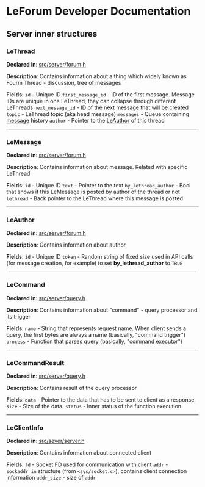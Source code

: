 # LeForum Developer Documentation
## Server inner structures
### LeThread
**Declared in**: [src/server/forum.h](/src/server/core/forum.h)

**Description**:
Contains information about a thing which widely known as Fourm Thread - discussion, tree of messages

**Fields**: 
`id` - Unique ID
`first_message_id` - ID of the first message. Message IDs are unique in one LeThread, they can collapse through different LeThreads
`next_message_id` - ID of the next message that will be created
`topic` - LeThread topic (aka head message)
`messages` - Queue containing [message](#LeMessage) history
`author` - Pointer to the [LeAuthor](#LeAuthor) of this thread

---

### LeMessage
**Declared in**: [src/server/forum.h](/src/server/core/forum.h)

**Description**:
Contains information about message. Related with specific LeThread

**Fields**:
`id` - Unique ID
`text` - Pointer to  the text
`by_lethread_author` - Bool that shows if this LeMessage is posted by author of the thread or not
`lethread` - Back pointer to the LeThread where this message is posted

---

### LeAuthor
**Declared in**: [src/server/forum.h](/src/server/core/forum.h)

**Description**:
Contains information about author

**Fields**:
`id` - Unique ID
`token` - Random string of fixed size used in API calls (for message creation, for example) to set **by_lethread_author** to `TRUE`

---

### LeCommand
**Declared in**: [src/server/query.h](/src/server/core/query.h)

**Description**:
Contains information about "command" - query processor and its trigger

**Fields**:
`name` - String that represents request name. When client sends a query, the first bytes are always a name (basically, "command trigger")
`process` - Function that parses query (basically, "command executor")

---

### LeCommandResult
**Declared in**: [src/server/query.h](/src/server/core/query.h)

**Description**:
Contains result of the query processor

**Fields**:
`data` - Pointer to the data that has to be sent to client as a response.
`size` - Size of the data.
`status` - Inner status of the function execution

---

### LeClientInfo
**Declared in**: [src/sever/server.h](/src/server/server.h)

**Description**:
Contains information about connected client

**Fields**:
`fd` - Socket FD used for communication with client
`addr` - `sockaddr_in` structure (from `<sys/socket.c>`), contains client connection information
`addr_size` - size of `addr`